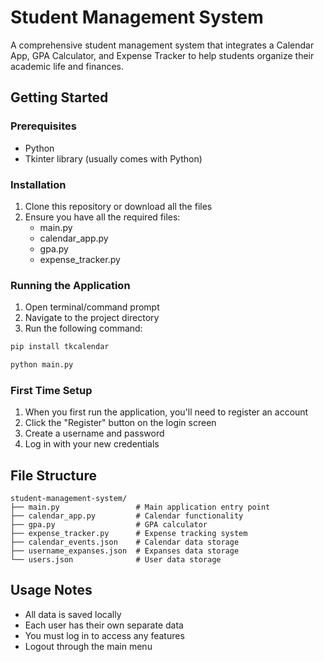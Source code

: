 # Student Management System
A comprehensive student management system that integrates a Calendar App, GPA Calculator, and Expense Tracker to help students organize their academic life and finances.

## Getting Started
### Prerequisites
- Python
- Tkinter library (usually comes with Python)

### Installation
1. Clone this repository or download all the files
2. Ensure you have all the required files:
   - main.py
   - calendar_app.py
   - gpa.py
   - expense_tracker.py

### Running the Application
1. Open terminal/command prompt
2. Navigate to the project directory
3. Run the following command:
```bash
pip install tkcalendar
```
```bash
python main.py
```

### First Time Setup
1. When you first run the application, you'll need to register an account
2. Click the "Register" button on the login screen
3. Create a username and password
4. Log in with your new credentials

## File Structure
```
student-management-system/
├── main.py                 # Main application entry point
├── calendar_app.py         # Calendar functionality
├── gpa.py                  # GPA calculator
├── expense_tracker.py      # Expense tracking system
├── calendar_events.json    # Calendar data storage
├── username_expanses.json  # Expanses data storage
└── users.json              # User data storage
```

## Usage Notes
- All data is saved locally
- Each user has their own separate data
- You must log in to access any features
- Logout through the main menu
